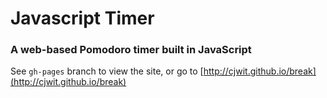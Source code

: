 # Javascript Timer

### A web-based Pomodoro timer built in JavaScript

See `gh-pages` branch to view the site, or go to [http://cjwit.github.io/break](http://cjwit.github.io/break)
